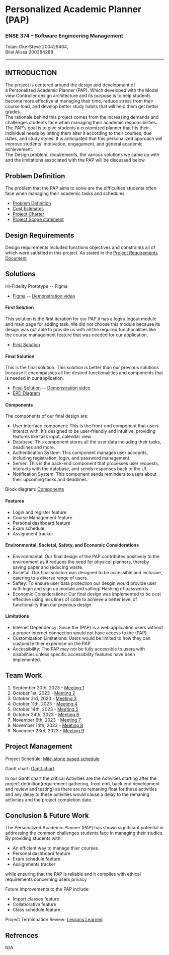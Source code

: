 # Personalized Academic Planner (PAP) 
### ENSE 374 – Software Engineering Management

 Tolani Oke-Steve 200429404,  
 Bilal Alissa 200384288

---

 ## INTRODUCTION 
 
The project is centered around the design and development of a Personalized Academic Planner (PAP). Which developed with the Model view Controller design architecture and its purpose is to help students become more effective at managing their time, reduce stress from their course load, and develop better study habits that will help them get better grades.  
The rationale behind this project comes from the increasing demands and challenges students face when managing their academic responsibilities. The PAP's goal is to give students a customized planner that fits their individual needs by letting them alter it according to their courses, due dates, and study styles. It is anticipated that this personalized approach will improve students' motivation, engagement, and general academic achievement.  
The Design problem, requirements, the various solutions we came up with and the limitations associated with the PAP will be discussed below.

## Problem Definition  

The problem that the PAP aims to solve are the difficulties students often face when managing their academic tasks and schedules. 

- [Problem Definition](https://github.com/ENSE374-F23/group5_proj/blob/main/Documents/Business_Case.docx)
- [Cost Estimates](https://github.com/ENSE374-F23/group5_proj/blob/main/Documents/Cost%20Estimates.xlsx)
- [Project Charter](https://github.com/ENSE374-F23/group5_proj/blob/main/Documents/Project%20Charter.docx)
- [Project Scope statement](https://github.com/ENSE374-F23/group5_proj/blob/main/Documents/Project%20Scope%20Statement.docx)


## Design Requirements

Design requirements Included functions objectives and constraints all of which were satisfied in this project. As stated in the 
[Project Requirements Document](https://github.com/ENSE374-F23/group5_proj/blob/main/Documents/Project_Requirements_Document.docx)

## Solutions
Hi-Fidelity Prototype -- Figma  
- [Figma](https://github.com/ENSE374-F23/group5_proj/tree/main/Solutions) -- [Demonstration video](https://github.com/ENSE374-F23/group5_proj/blob/main/Solutions/Screen_Recording_2023-11-29_at_1.22.11_PM.mov)

#### First Solution
This solution is the first iteration for our PAP it has a login/ logout module and main page for adding task. We did not choose this module because its design was not able to provide us with all the required functionalities like the course management feature that was needed for our application.
- [First Solution](https://github.com/ENSE374-F23/group5_proj/blob/main/Solutions/First%20Solution.zip)

#### Final Solution
This is the final solution. This solution is better than our previous solutions because it encompasses all the desired functionalities and components that is needed in our application. 
- [Final Solution]()  -- [Demonstration video]()
- [ERD Diagram](https://github.com/ENSE374-F23/group5_proj/blob/main/Solutions/374F23Grp5Proj-PAP-ERD.png) 
#### Components 

The components of our final design are:

- User interface component: This is the front-end component that users interact with. It’s designed to be user-friendly and intuitive, providing features like task input, calendar view.
- Database: This component stores all the user data including their tasks, deadlines and more.
- Authentication System: This component manages user accounts, including registration, login, and password management.
- Server: This is the back-end component that processes user requests, interacts with the database, and sends responses back to the UI.
- Notification System: This component sends reminders to users about their upcoming tasks and deadlines.
  
Block diagram: [Components](https://github.com/ENSE374-F23/group5_proj/blob/main/Solutions/BFD.png)

#### Features
- Login and register feature
- Course Management feature
- Personal dashboard feature
- Exam schedule
- Assignment tracker

####  Environmental, Societal, Safety, and Economic Considerations

- Environmantal: Our final design of the PAP contributes positively to the environment as it reduces the need for physical planners, thereby saving paper and reducing waste.
- Societal: Our final solution was designed to be accessible and inclusive, catering to a diverse range of users.
- Saftey: To ensure user data protection our desgin would provide user with login and sign up module and salting/ Hashing of passwords
- Economic Considerations: Our final design was implemented to be ocst effective using less lines of code to achieve a better level of functionality than our previous design.

#### Limitations

- Internet Dependency: Since the (PAP) is a web application users without a proper internet connection would not have access to the (PAP).
- Customization Limitations: Users would be limited to how they can customize thier experince on the PAP
- Accessibility: The PAP may not be fully accessible to users with disabilities unless specific accessibility features have been implemented.

## Team Work

1. September 20th, 2023 - [Meeting 1](https://github.com/ENSE374-F23/group5_proj/tree/main/Meetings/Meeting%201)
2. October 1st, 2023 - [Meeting 2](https://github.com/ENSE374-F23/group5_proj/tree/main/Meetings/Meeting%202)
3. October 3rd, 2023 - [Meeting 3](https://github.com/ENSE374-F23/group5_proj/tree/main/Meetings/Meeting%203)
4. October 11th, 2023 - [Meeting 4](https://github.com/ENSE374-F23/group5_proj/tree/main/Meetings/Meeting%204)
5. October 14th, 2023 - [Meeting 5](https://github.com/ENSE374-F23/group5_proj/tree/main/Meetings/Meeting%205)
6. October 24th, 2023 - [Meeting 6](https://github.com/ENSE374-F23/group5_proj/tree/main/Meetings/Meeting%206)
7. November 6th, 2023 - [Meeting 7](https://github.com/ENSE374-F23/group5_proj/tree/main/Meetings/Meeting%207)
8. November 14th, 2023 - [Meeting 8](https://github.com/ENSE374-F23/group5_proj/tree/main/Meetings/Meeting%208)
9. November 23rd, 2023 - [Meeting 9](https://github.com/ENSE374-F23/group5_proj/tree/main/Meetings/Meeting%209)

## Project Management

Project Schedule: [Mile-stone based schedule](https://github.com/ENSE374-F23/group5_proj/blob/main/Documents/Milestone-Based%20Schedule.docx)

Gantt chart: [Gantt chart](https://github.com/ENSE374-F23/group5_proj/blob/main/Documents/Gantt.png) 

In our Gantt chart the critical Activities are the Activities starting after the project definition(requirement gathering, front end, back end development and review and testing) as there are no remaning float for these activities and any delay to these activities would cause a delay to the remaning activities and the project completion date.

## Conclusion & Future Work
The Personalized Academic Planner (PAP) has shown significant potential in addressing the common challenges students face in managing their studies. By providing students with:
- An efficient way to manage thier courses
- Personal dashboard feature
- Exam schedule faeture 
- Assignments tracker

while ensuring that the PAP is reliable and it complies with ethical requirements concerning users privacy

Future improvements to the PAP include:

- Import classes feature
- Collaborative feature
- Class schedule feature

Project Terminnation Review: [Lessons Learned](https://github.com/ENSE374-F23/group5_proj/blob/main/Documents/Lessons%20Learned%20Report.docx)

## Refrences 
N/A
